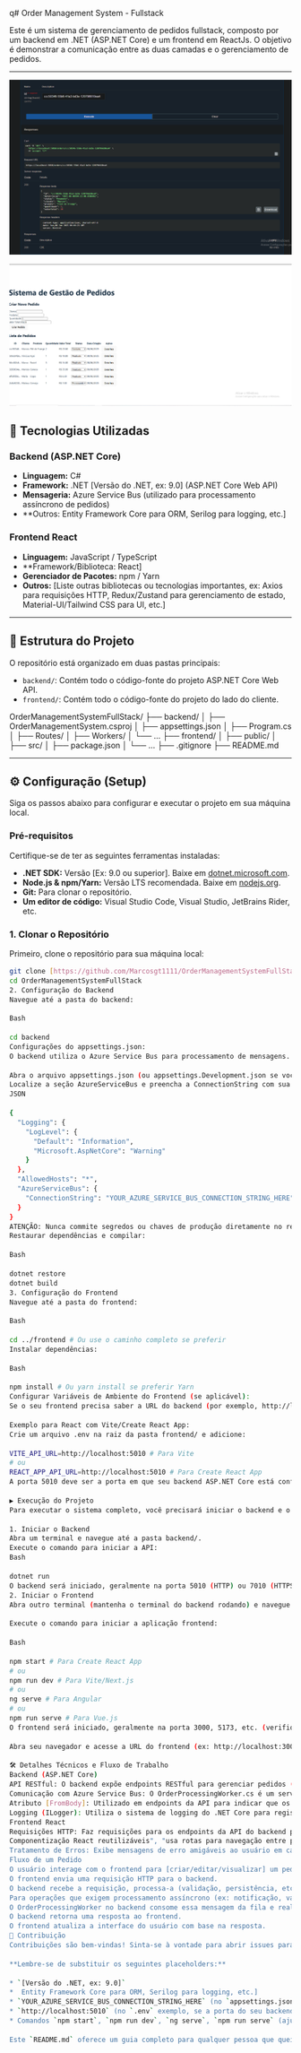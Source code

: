 q# Order Management System - Fullstack

Este é um sistema de gerenciamento de pedidos fullstack, composto por um backend em .NET (ASP.NET Core) e um frontend em ReactJs. O objetivo é demonstrar a comunicação entre as duas camadas e o gerenciamento de pedidos.

---

![foto1](https://raw.githubusercontent.com/Marcosgt1111/OrderManagementSystemFullStack/refs/heads/main/imagens/api_de_Orden_Get.png)


![foto2](https://raw.githubusercontent.com/Marcosgt1111/OrderManagementSystemFullStack/refs/heads/main/imagens/frontparte2.png)



## 🚀 Tecnologias Utilizadas

### Backend (ASP.NET Core)

* **Linguagem:** C#
* **Framework:** .NET [Versão do .NET, ex: 9.0] (ASP.NET Core Web API)
* **Mensageria:** Azure Service Bus (utilizado para processamento assíncrono de pedidos)
* **Outros: Entity Framework Core para ORM, Serilog para logging, etc.]

### Frontend React

* **Linguagem:** JavaScript / TypeScript
* **Framework/Biblioteca: React]
* **Gerenciador de Pacotes:** npm / Yarn
* **Outros:** [Liste outras bibliotecas ou tecnologias importantes, ex: Axios para requisições HTTP, Redux/Zustand para gerenciamento de estado, Material-UI/Tailwind CSS para UI, etc.]

---

## 📁 Estrutura do Projeto

O repositório está organizado em duas pastas principais:

* `backend/`: Contém todo o código-fonte do projeto ASP.NET Core Web API.
* `frontend/`: Contém todo o código-fonte do projeto do lado do cliente.

OrderManagementSystemFullStack/
├── backend/
│   ├── OrderManagementSystem.csproj
│   ├── appsettings.json
│   ├── Program.cs
│   ├── Routes/
│   ├── Workers/
│   └── ...
├── frontend/
│   ├── public/
│   ├── src/
│   ├── package.json
│   └── ...
├── .gitignore
├── README.md


---

## ⚙️ Configuração (Setup)

Siga os passos abaixo para configurar e executar o projeto em sua máquina local.

### Pré-requisitos

Certifique-se de ter as seguintes ferramentas instaladas:

* **.NET SDK:** Versão [Ex: 9.0 ou superior]. Baixe em [dotnet.microsoft.com](https://dotnet.microsoft.com/download).
* **Node.js & npm/Yarn:** Versão LTS recomendada. Baixe em [nodejs.org](https://nodejs.org/en/download/).
* **Git:** Para clonar o repositório.
* **Um editor de código:** Visual Studio Code, Visual Studio, JetBrains Rider, etc.

### 1. Clonar o Repositório

Primeiro, clone o repositório para sua máquina local:

```bash
git clone [https://github.com/Marcosgt1111/OrderManagementSystemFullStack.git](https://github.com/Marcosgt1111/OrderManagementSystemFullStack.git)
cd OrderManagementSystemFullStack
2. Configuração do Backend
Navegue até a pasta do backend:

Bash

cd backend
Configurações do appsettings.json:
O backend utiliza o Azure Service Bus para processamento de mensagens. Você precisará configurar a string de conexão.

Abra o arquivo appsettings.json (ou appsettings.Development.json se você estiver usando este para configurações locais) no diretório backend/.
Localize a seção AzureServiceBus e preencha a ConnectionString com sua chave de acesso.
JSON

{
  "Logging": {
    "LogLevel": {
      "Default": "Information",
      "Microsoft.AspNetCore": "Warning"
    }
  },
  "AllowedHosts": "*",
  "AzureServiceBus": {
    "ConnectionString": "YOUR_AZURE_SERVICE_BUS_CONNECTION_STRING_HERE" // <-- SUBSTITUA ESTA LINHA
  }
}
ATENÇÃO: Nunca commite segredos ou chaves de produção diretamente no repositório. Para ambientes de produção, use variáveis de ambiente ou serviços de gerenciamento de segredos (Azure Key Vault, etc.). Para desenvolvimento, você pode usar User Secrets ou appsettings.Development.json ignorado pelo .gitignore.
Restaurar dependências e compilar:

Bash

dotnet restore
dotnet build
3. Configuração do Frontend
Navegue até a pasta do frontend:

Bash

cd ../frontend # Ou use o caminho completo se preferir
Instalar dependências:

Bash

npm install # Ou yarn install se preferir Yarn
Configurar Variáveis de Ambiente do Frontend (se aplicável):
Se o seu frontend precisa saber a URL do backend (por exemplo, http://localhost:5010), você pode precisar criar um arquivo de ambiente (como .env para React/Vite/Next.js) ou configurar no código.

Exemplo para React com Vite/Create React App:
Crie um arquivo .env na raiz da pasta frontend/ e adicione:

VITE_API_URL=http://localhost:5010 # Para Vite
# ou
REACT_APP_API_URL=http://localhost:5010 # Para Create React App
A porta 5010 deve ser a porta em que seu backend ASP.NET Core está configurado para rodar.

▶️ Execução do Projeto
Para executar o sistema completo, você precisará iniciar o backend e o frontend separadamente.

1. Iniciar o Backend
Abra um terminal e navegue até a pasta backend/.
Execute o comando para iniciar a API:
Bash

dotnet run
O backend será iniciado, geralmente na porta 5010 (HTTP) ou 7010 (HTTPS) por padrão (verifique o console para a URL exata).
2. Iniciar o Frontend
Abra outro terminal (mantenha o terminal do backend rodando) e navegue até a pasta frontend/.

Execute o comando para iniciar a aplicação frontend:

Bash

npm start # Para Create React App
# ou
npm run dev # Para Vite/Next.js
# ou
ng serve # Para Angular
# ou
npm run serve # Para Vue.js
O frontend será iniciado, geralmente na porta 3000, 5173, etc. (verifique o console para a URL exata).

Abra seu navegador e acesse a URL do frontend (ex: http://localhost:3000).

🛠️ Detalhes Técnicos e Fluxo de Trabalho
Backend (ASP.NET Core)
API RESTful: O backend expõe endpoints RESTful para gerenciar pedidos (criar, ler, atualizar, excluir).
Comunicação com Azure Service Bus: O OrderProcessingWorker.cs é um serviço de background que consome mensagens de uma fila do Azure Service Bus. Quando um pedido é criado/atualizado, uma mensagem é enviada para essa fila para processamento assíncrono, garantindo que operações demoradas não bloqueiem a resposta da API.
Atributo [FromBody]: Utilizado em endpoints da API para indicar que os dados do corpo da requisição HTTP devem ser desserializados para um objeto C#. (Este foi o erro CS0246 resolvido).
Logging (ILogger): Utiliza o sistema de logging do .NET Core para registrar informações, avisos e erros. O aviso CA2017 foi corrigido para garantir que as mensagens de log correspondam aos parâmetros fornecidos.
Frontend React
Requisições HTTP: Faz requisições para os endpoints da API do backend para interagir com os dados dos pedidos.
Componentização React reutilizáveis", "usa rotas para navegação entre páginas", "gerenciamento de estado com Context API/Redux/Zustand"].
Tratamento de Erros: Exibe mensagens de erro amigáveis ao usuário em caso de falha na comunicação com o backend (como o ERR_CONNECTION_REFUSED que foi resolvido).
Fluxo de um Pedido
O usuário interage com o frontend para [criar/editar/visualizar] um pedido.
O frontend envia uma requisição HTTP para o backend.
O backend recebe a requisição, processa-a (validação, persistência, etc.).
Para operações que exigem processamento assíncrono (ex: notificação, validação complexa), o backend envia uma mensagem para uma fila no Azure Service Bus.
O OrderProcessingWorker no backend consome essa mensagem da fila e realiza as ações necessárias em segundo plano.
O backend retorna uma resposta ao frontend.
O frontend atualiza a interface do usuário com base na resposta.
🤝 Contribuição
Contribuições são bem-vindas! Sinta-se à vontade para abrir issues para reportar bugs, sugerir melhorias ou enviar Pull Requests.

**Lembre-se de substituir os seguintes placeholders:**

* `[Versão do .NET, ex: 9.0]`
*  Entity Framework Core para ORM, Serilog para logging, etc.]
* `YOUR_AZURE_SERVICE_BUS_CONNECTION_STRING_HERE` (no `appsettings.json` exemplo)
* `http://localhost:5010` (no `.env` exemplo, se a porta do seu backend for diferente)
* Comandos `npm start`, `npm run dev`, `ng serve`, `npm run serve` (ajuste para o seu frontend específico)

Este `README.md` oferece um guia completo para qualquer pessoa que queira entender
